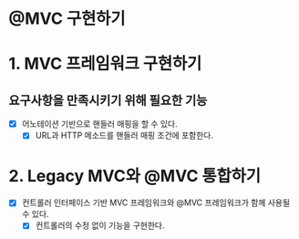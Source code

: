 # @MVC 구현하기

# 1. MVC 프레임워크 구현하기
## 요구사항을 만족시키기 위해 필요한 기능
- [x] 어노테이션 기반으로 핸들러 매핑을 할 수 있다.
  - [x] URL과 HTTP 메소드를 핸들러 매핑 조건에 포함한다.

# 2. Legacy MVC와 @MVC 통합하기
- [x] 컨트롤러 인터페이스 기반 MVC 프레임워크와 @MVC 프레임워크가 함께 사용될 수 있다.
  - [x] 컨트롤러의 수정 없이 기능을 구현한다.
